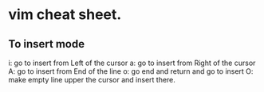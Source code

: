 # vim cheat sheet.

## To insert mode

i: go to insert from Left of the cursor
a: go to insert from Right of the cursor
A: go to insert from End of the line
o: go end and return and go to insert
O: make empty line upper the cursor and insert there.



